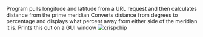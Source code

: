 Program pulls longitude and latitude from a URL request and then calculates distance from the prime meridian
Converts distance from degrees to percentage and displays what percent away from either side of the meridian it is.
Prints this out on a GUI window 
![crispchip](https://user-images.githubusercontent.com/10161078/141214817-f7e38227-402d-4c80-9ad9-0186b2a042a4.PNG)
